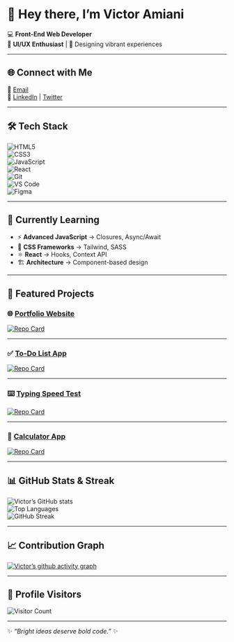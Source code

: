 
# 👋 Hey there, I’m Victor Amiani  

💻 **Front-End Web Developer**  
🎨 **UI/UX Enthusiast** | 🌈 Designing vibrant experiences  

---

## 🌐 Connect with Me
📧 [Email](mailto:victor.amiani.k@gmail.com)  
🔗 [LinkedIn](https://www.linkedin.com/in/victor-amiani-972859229?utm_source=share&utm_campaign=share_via&utm_content=profile&utm_medium=android_app) | [Twitter](https://twitter.com)  

---

## 🛠️ Tech Stack
![HTML5](https://img.shields.io/badge/-HTML5-E34F26?style=flat&logo=html5&logoColor=white)  
![CSS3](https://img.shields.io/badge/-CSS3-1572B6?style=flat&logo=css3&logoColor=white)  
![JavaScript](https://img.shields.io/badge/-JavaScript-F7DF1E?style=flat&logo=javascript&logoColor=black)  
![React](https://img.shields.io/badge/-React-61DAFB?style=flat&logo=react&logoColor=black)  
![Git](https://img.shields.io/badge/-Git-F05032?style=flat&logo=git&logoColor=white)  
![VS Code](https://img.shields.io/badge/-VS%20Code-0078D4?style=flat&logo=visual-studio-code&logoColor=white)  
![Figma](https://img.shields.io/badge/-Figma-F24E1E?style=flat&logo=figma&logoColor=white)  

---

## 📖 Currently Learning
- ⚡ **Advanced JavaScript** → Closures, Async/Await  
- 🎨 **CSS Frameworks** → Tailwind, SASS  
- ⚛️ **React** → Hooks, Context API  
- 🏗️ **Architecture** → Component-based design  

---

## 🚀 Featured Projects  

### 🌐 [Portfolio Website](https://vkeyadylongest.github.io/VictorAmianiPortfolio/)  
[![Repo Card](https://github-readme-stats.vercel.app/api/pin/?username=vkeyadylongest&repo=portfolio&theme=radical)](https://github.com/vkeyadylongest/portfolio)  

---

### ✅ [To-Do List App](https://vkeyadylongest.github.io/to-do-list/)  
[![Repo Card](https://github-readme-stats.vercel.app/api/pin/?username=vkeyadylongest&repo=todo-list-app&theme=radical)](https://github.com/vkeyadylongest/todo-list-app)  

---

### ⌨️ [Typing Speed Test](https://vkeyadylongest.github.io/Typing-Speed-Test-/)  
[![Repo Card](https://github-readme-stats.vercel.app/api/pin/?username=vkeyadylongest&repo=Typing&theme=radical)](https://github.com/vkeyadylongest/Typing)  

---

### 🧮 [Calculator App](https://vkeyadylongest.github.io/calculator/)  
[![Repo Card](https://github-readme-stats.vercel.app/api/pin/?username=vkeyadylongest&repo=calculator-app&theme=radical)](https://github.com/vkeyadylongest/calculator-app) 

---

## 📊 GitHub Stats & Streak
![Victor’s GitHub stats](https://github-readme-stats.vercel.app/api?username=vkeyadylongest&show_icons=true&theme=radical)  
![Top Languages](https://github-readme-stats.vercel.app/api/top-langs/?username=vkeyadylongest&layout=compact&theme=radical)  
![GitHub Streak](https://github-readme-streak-stats.herokuapp.com/?user=vkeyadylongest&theme=radical)  

---

## 📈 Contribution Graph
[![Victor’s github activity graph](https://github-readme-activity-graph.vercel.app/graph?username=vkeyadylongest&theme=github-compact)](https://github.com/vkeyadylongest)  

---

## 👀 Profile Visitors
![Visitor Count](https://komarev.com/ghpvc/?username=vkeyadylongest&style=flat-square&color=brightgreen)  

---

✨ *“Bright ideas deserve bold code.”* ✨